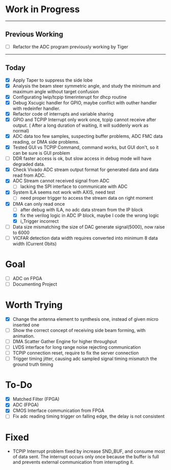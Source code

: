 # Work in Progress
---
## Previous Working
- [ ] Refactor the ADC program previously working by Tiger
--- 
## Today
- [x] Apply Taper to suppress the side lobe
- [x] Analysis the beam steer symmetric angle, and study the minimum and maximum angle without target confusion
- [x] Configurating lwip/tcpip timerinterupt for dhcp routine
- [x] Debug Xscugic handler for GPIO, maybe conflict with outher handler with redeinfer handler.
- [x] Refactor code of interrupts and variable sharing
- [x] GPIO and TCPIP Interrupt only work once, tcpip cannot receive after output. ( After a long duration of waiting, it will suddenly work as normal) 
- [x] ADC data too few samples, suspecting buffer problems, ADC FMC data reading, or DMA side problems.
- [x] Tested GUI vs TCPIP Command, command works, but GUI don't, so it can be sure is GUI problem
- [ ] DDR faster access is ok, but slow access in debug mode will have degraded data.
- [x] Check Vivado ADC stream output format for generated data and data read from ADC.
- [x] ADC Stream cannot received signal from ADC
	- [ ] lacking the SPI interface to communicate with ADC
- [x] System ILA seems not work with AXIS, need test
	- [ ] need proper trigger to access the stream data  on right moment
- [x] DMA can only read once
	- [ ] after debug with ILA, no adc data stream from the IP block
	- [x] fix the verilog logic in ADC IP block, maybe I code the wrong logic
	- [x] i_Trigger incorrect
- [ ] Data size mismatching the size of DAC generate signal(5000), now raise to 6000
- [ ] VICFAR detection data width requires converted into minimum 8 data width (Current 0bits)

# Goal 
- [ ] ADC on FPGA
- [ ] Documenting Project

# Worth Trying
- [x] Change the antenna element to synthesis one, instead of given micro inserted one
- [ ]  Show the correct concept of receiving side beam forming, with animation. 
- [ ] DMA Scatter Gather Engine for higher throughput 
- [ ] LVDS interface for long range noise rejecting communication
- [ ] TCPIP connection reset, require to fix the server connection
- [ ] Trigger timing jitter, causing adc sampled signal timing mismatch the ground truth timing

# To-Do
- [x] Matched Filter (FPGA)
- [x] ADC (FPGA)
- [x] CMOS Interface communication from FPGA
- [ ] Fix adc reading timing trigger on falling edge, the delay is not consistent

# Fixed
- TCPIP Interrupt problem fixed by increase SND_BUF, and consume most of data sent. The interrupt occurs only once  because the buffer is full and prevents external communication from interrupting it.
